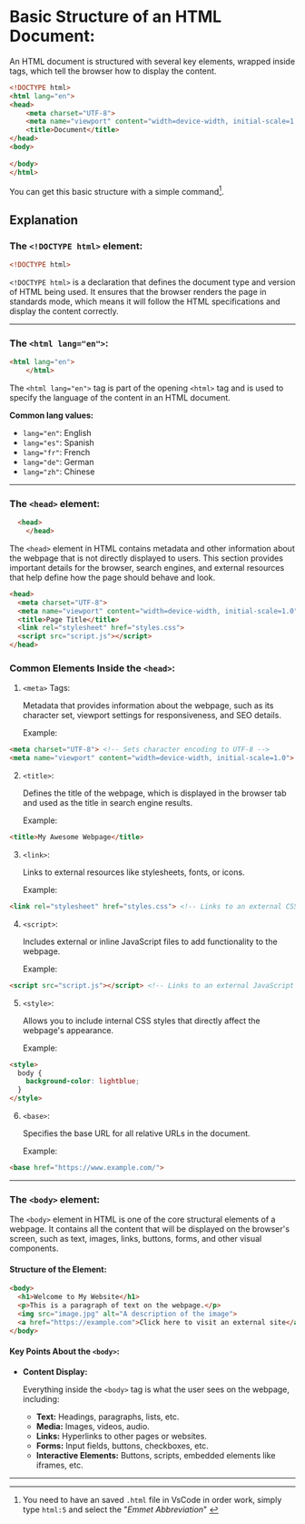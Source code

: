 # Basic Structure of an HTML Document:

An HTML document is structured with several key elements, wrapped inside tags, which tell the browser how to display the content.

```html
<!DOCTYPE html>
<html lang="en">
<head>
    <meta charset="UTF-8">
    <meta name="viewport" content="width=device-width, initial-scale=1.0">
    <title>Document</title>
</head>
<body>
    
</body>
</html>
```
You can get this basic structure with a simple command[^1].


## Explanation 

### The `<!DOCTYPE html>` element:
```html
<!DOCTYPE html>
``` 
`<!DOCTYPE html>` is a declaration that defines the document type and version of HTML being used. It ensures that the browser renders the page in standards mode, which means it will follow the HTML specifications and display the content correctly.

---

### The `<html lang="en">`:
```html
<html lang="en">
    </html>
```
The `<html lang="en">` tag is part of the opening `<html>` tag and is used to specify the language of the content in an HTML document.

**Common lang values:**
   - `lang="en"`: English
   - `lang="es"`: Spanish
   - `lang="fr"`: French
   - `lang="de"`: German
   - `lang="zh"`: Chinese

---
### The `<head>` element:
```html
  <head>
    </head>
```
The `<head>` element in HTML contains metadata and other information about the webpage that is not directly displayed to users. This section provides important details for the browser, search engines, and external resources that help define how the page should behave and look.

```html
<head>
  <meta charset="UTF-8">
  <meta name="viewport" content="width=device-width, initial-scale=1.0">
  <title>Page Title</title>
  <link rel="stylesheet" href="styles.css">
  <script src="script.js"></script>
</head>
```

### Common Elements Inside the `<head>`:
1. `<meta>` Tags:

    Metadata that provides information about the webpage, such as its character set, viewport settings for responsiveness, and SEO details.

    Example:
```html
<meta charset="UTF-8"> <!-- Sets character encoding to UTF-8 -->
<meta name="viewport" content="width=device-width, initial-scale=1.0"> <!-- Ensures responsive design -->
```
2. `<title>`:

    Defines the title of the webpage, which is displayed in the browser tab and used as the title in search engine results.

    Example:
```html    
<title>My Awesome Webpage</title>
```

3. `<link>`:

    Links to external resources like stylesheets, fonts, or icons.

    Example:
```html
<link rel="stylesheet" href="styles.css"> <!-- Links to an external CSS file -->
```
4. `<script>`:

    Includes external or inline JavaScript files to add functionality to the webpage.
    
    Example:
```html
<script src="script.js"></script> <!-- Links to an external JavaScript file -->
```

5. `<style>`:

    Allows you to include internal CSS styles that directly affect the webpage's appearance.

    Example:
```html
<style>
  body {
    background-color: lightblue;
  }
</style>
```

6. `<base>`:

    Specifies the base URL for all relative URLs in the document.
    
    Example:
```html
<base href="https://www.example.com/">
```
---
### The `<body>` element:

The `<body>` element in HTML is one of the core structural elements of a webpage. It contains all the content that will be displayed on the browser's screen, such as text, images, links, buttons, forms, and other visual components.

#### Structure of the <body> Element:

```html
<body>
  <h1>Welcome to My Website</h1>
  <p>This is a paragraph of text on the webpage.</p>
  <img src="image.jpg" alt="A description of the image">
  <a href="https://example.com">Click here to visit an external site</a>
</body>
```

#### Key Points About the `<body>`:
- **Content Display:**

    Everything inside the `<body>` tag is what the user sees on the webpage, including:

    - **Text:** Headings, paragraphs, lists, etc.
    - **Media:** Images, videos, audio.
    - **Links:** Hyperlinks to other pages or websites.
    - **Forms:** Input fields, buttons, checkboxes, etc.
    - **Interactive Elements:** Buttons, scripts, embedded elements like iframes, etc.


---
[^1]: You need to have an saved `.html` file in VsCode in order work, simply type `html:5` and select the "*Emmet Abbreviation*"
[](/Stage-2/Resources/Emmet%20Abbreviation.png)


